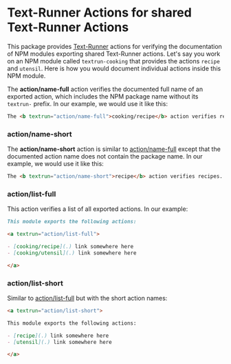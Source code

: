 # Text-Runner Actions for shared Text-Runner Actions

<a textrun="test-setup" dir="./action-workspace">

This package provides [Text-Runner](https://github.com/kevgo/text-runner)
actions for verifying the documentation of NPM modules exporting shared
Text-Runner actions. Let's say you work on an NPM module called
`textrun-cooking` that provides the actions `recipe` and `utensil`. Here is how
you would document individual actions inside this NPM module.

</a>

The <b textrun="action/name-full">action/name-full</b> action verifies the
documented full name of an exported action, which includes the NPM package name
without its `textrun-` prefix. In our example, we would use it like this:

<a textrun="run-in-textrunner" dir="./action-workspace">

```html
The <b textrun="action/name-full">cooking/recipe</b> action verifies recipes.
```

</a>

### action/name-short

The <b textrun="action/name-full">action/name-short</b> action is similar to
[action/name-full](#action-name-full) except that the documented action name
does not contain the package name. In our example, we would use it like this:

<a textrun="run-in-textrunner" dir="./action-workspace">

```html
The <b textrun="action/name-short">recipe</b> action verifies recipes.
```

</a>

### action/list-full

This action verifies a list of all exported actions. In our example:

<a textrun="run-in-textrunner">

```md
This module exports the following actions:

<a textrun="action/list-full">

- [cooking/recipe](.) link somewhere here
- [cooking/utensil](.) link somewhere here

</a>
```

</a>

### action/list-short

Similar to [action/list-full](#action-list-full) but with the short action
names:

<a textrun="run-in-textrunner">

```md
<a textrun="action/list-short">

This module exports the following actions:

- [recipe](.) link somewhere here
- [utensil](.) link somewhere here

</a>
```

</a>
